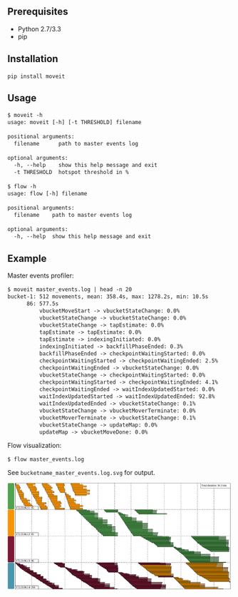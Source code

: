 Prerequisites
-------------

* Python 2.7/3.3
* pip

Installation
------------

    pip install moveit

Usage
-----

    $ moveit -h
    usage: moveit [-h] [-t THRESHOLD] filename

    positional arguments:
      filename      path to master events log

    optional arguments:
      -h, --help    show this help message and exit
      -t THRESHOLD  hotspot threshold in %

    $ flow -h
    usage: flow [-h] filename

    positional arguments:
      filename    path to master events log

    optional arguments:
      -h, --help  show this help message and exit

Example
-------

Master events profiler:

    $ moveit master_events.log | head -n 20
    bucket-1: 512 movements, mean: 358.4s, max: 1278.2s, min: 10.5s
          86: 577.5s
              vbucketMoveStart -> vbucketStateChange: 0.0%
              vbucketStateChange -> vbucketStateChange: 0.0%
              vbucketStateChange -> tapEstimate: 0.0%
              tapEstimate -> tapEstimate: 0.0%
              tapEstimate -> indexingInitiated: 0.0%
              indexingInitiated -> backfillPhaseEnded: 0.3%
              backfillPhaseEnded -> checkpointWaitingStarted: 0.0%
              checkpointWaitingStarted -> checkpointWaitingEnded: 2.5%
              checkpointWaitingEnded -> vbucketStateChange: 0.0%
              vbucketStateChange -> checkpointWaitingStarted: 0.0%
              checkpointWaitingStarted -> checkpointWaitingEnded: 4.1%
              checkpointWaitingEnded -> waitIndexUpdatedStarted: 0.0%
              waitIndexUpdatedStarted -> waitIndexUpdatedEnded: 92.8%
              waitIndexUpdatedEnded -> vbucketStateChange: 0.1%
              vbucketStateChange -> vbucketMoverTerminate: 0.0%
              vbucketMoverTerminate -> vbucketStateChange: 0.1%
              vbucketStateChange -> updateMap: 0.0%
              updateMap -> vbucketMoveDone: 0.0%

Flow visualization:

    $ flow master_events.log

See `bucketname_master_events.log.svg` for output.

![](docs/flow25.png)
